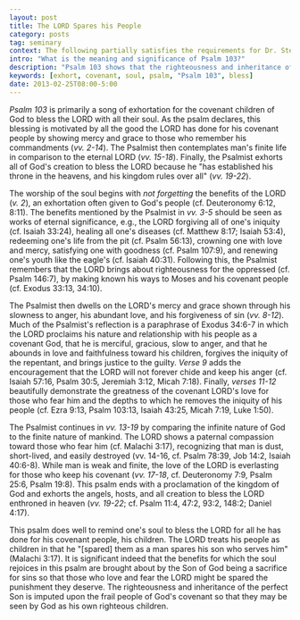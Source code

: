 ```yaml
---
layout: post
title: The LORD Spares his People
category: posts
tag: seminary
context: The following partially satisfies the requirements for Dr. Steven McKinion's Biblical Hermeneutics class at Southeastern Baptist Theological Seminary.
intro: "What is the meaning and significance of Psalm 103?"
description: "Psalm 103 shows that the righteousness and inheritance of the perfect Son is imputed upon the frail people of God's covenant so that they may be seen by God as his own righteous children."
keywords: [exhort, covenant, soul, psalm, "Psalm 103", bless]
date: 2013-02-25T08:00-5:00
---
```


<cite class='bibleref' title='Psalm 103'>Psalm 103</cite> is primarily a song of exhortation for the covenant children of God to bless the LORD with all their soul. As the psalm declares, this blessing is motivated by all the good the LORD has done for his covenant people by showing mercy and grace to those who remember his commandments (<cite class='bibleref' title='Psalm 103:2-14'>vv. 2-14</cite>). The Psalmist then contemplates man's finite life in comparison to the eternal LORD (<cite class='bibleref' title='Psalm 103:15-18'>vv. 15-18</cite>). Finally, the Psalmist exhorts all of God's creation to bless the LORD because he "has established his throne in the heavens, and his kingdom rules over all" (<cite class='bibleref' title='Psalm 103:19-22'>vv. 19-22</cite>).

The worship of the soul begins with *not forgetting* the benefits of the LORD (<cite class='bibleref' title='Psalm 103:2'>v. 2</cite>), an exhortation often given to God's people (cf. Deuteronomy 6:12, 8:11). The benefits mentioned by the Psalmist in <cite class='bibleref' title='Psalm 103:3-5'>vv. 3-5</cite> should be seen as works of eternal significance, e.g., the LORD forgiving all of one's iniquity (cf. Isaiah 33:24), healing all one's diseases (cf. Matthew 8:17; Isaiah 53:4), redeeming one's life from the pit (cf. Psalm 56:13), crowning one with love and mercy, satisfying one with goodness (cf. Psalm 107:9), and renewing one's youth like the eagle's (cf. Isaiah 40:31). Following this, the Psalmist remembers that the LORD brings about righteousness for the oppressed (cf. Psalm 146:7), by making known his ways to Moses and his covenant people (cf. Exodus 33:13, 34:10).

The Psalmist then dwells on the LORD's mercy and grace shown through his slowness to anger, his abundant love, and his forgiveness of sin (<cite class='bibleref' title='Psalm 103:8-12'>vv. 8-12</cite>). Much of the Psalmist's reflection is a paraphrase of Exodus 34:6-7 in which the LORD proclaims his nature and relationship with his people as a covenant God, that he is merciful, gracious, slow to anger, and that he abounds in love and faithfulness toward his children, forgives the iniquity of the repentant, and brings justice to the guilty. <cite class='bibleref' title='Psalm 103:9'>Verse 9</cite> adds the encouragement that the LORD will not forever chide and keep his anger (cf. Isaiah 57:16, Psalm 30:5, Jeremiah 3:12, Micah 7:18). Finally, <cite class='bibleref' title='Psalm 103:11-12'>verses 11-12</cite> beautifully demonstrate the greatness of the covenant LORD's love for those who fear him and the depths to which he removes the iniquity of his people (cf. Ezra 9:13, Psalm 103:13, Isaiah 43:25, Micah 7:19, Luke 1:50).

The Psalmist continues in <cite class='bibleref' title='Psalm 103:13-19'>vv. 13-19</cite> by comparing the infinite nature of God to the finite nature of mankind. The LORD shows a paternal compassion toward those who fear him (cf. Malachi 3:17), recognizing that man is dust, short-lived, and easily destroyed (vv. 14-16, cf. Psalm 78:39, Job 14:2, Isaiah 40:6-8).   While man is weak and finite, the love of the LORD is everlasting for those who keep his covenant (<cite class='bibleref' title='Psalm 103:17-18'>vv. 17-18</cite>, cf. Deuteronomy 7:9, Psalm 25:6, Psalm 19:8). This psalm ends with a proclamation of the kingdom of God and exhorts the angels, hosts, and all creation to bless the LORD enthroned in heaven (<cite class='bibleref' title='Psalm 103:19-22'>vv. 19-22</cite>; cf. Psalm 11:4, 47:2, 93:2, 148:2; Daniel 4:17).

This psalm does well to remind one's soul to bless the LORD for all he has done for his covenant people, his children. The LORD treats his people as children in that he "[spared] them as a man spares his son who serves him" (Malachi 3:17). It is significant indeed that the benefits for which the soul rejoices in this psalm are brought about by the Son of God being a sacrifice for sins so that those who love and fear the LORD might be spared the punishment they deserve. The righteousness and inheritance of the perfect Son is imputed upon the frail people of God's covenant so that they may be seen by God as his own righteous children.
